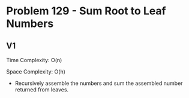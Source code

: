 # Problem 129 - Sum Root to Leaf Numbers

## V1

Time Complexity: O(n)

Space Complexity: O(h)

- Recursively assemble the numbers and sum the assembled number returned from leaves.
